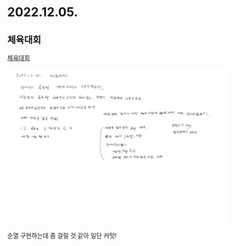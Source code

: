 # 2022.12.05.

## 체육대회

[체육대회](https://school.programmers.co.kr/learn/courses/15008/lessons/121684)

![](TIL-132.png)

순열 구현하는데 좀 걸릴 것 같아 일단 커밋!

